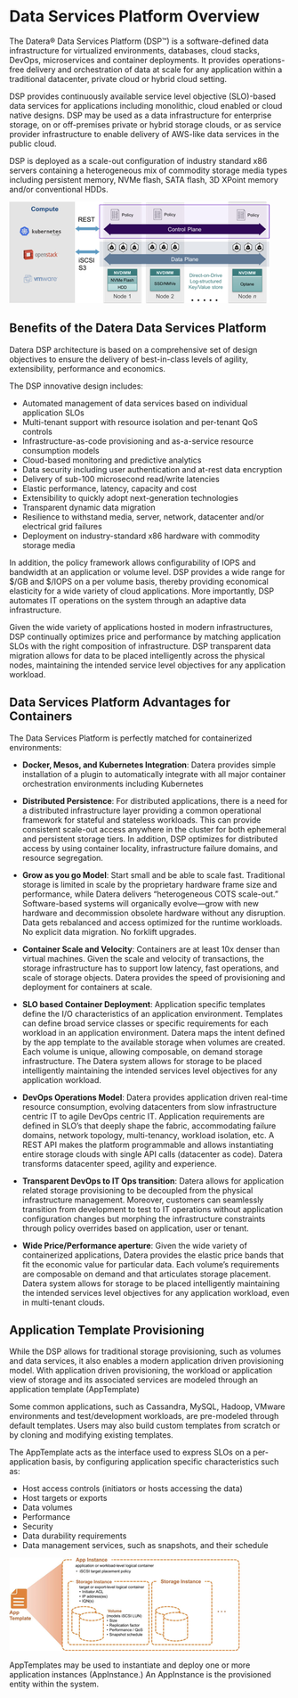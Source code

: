 # Data Services Platform Overview
The Datera® Data Services Platform (DSP™) is a software-defined data infrastructure for virtualized environments, databases, cloud stacks, DevOps, microservices and container deployments. It provides operations-free delivery and orchestration of data at scale for any application within a traditional datacenter, private cloud or hybrid cloud setting. 

DSP provides continuously available service level objective (SLO)-based data services for applications including monolithic, cloud enabled or cloud native designs. DSP may be used as a data infrastructure for enterprise storage, on or off-premises private or hybrid storage clouds, or as service provider infrastructure to enable delivery of AWS-like data services in the public cloud. 

DSP is deployed as a scale-out configuration of industry standard x86 servers containing a heterogeneous mix of commodity storage media types including persistent memory, NVMe flash, SATA flash, 3D XPoint memory and/or conventional HDDs.

![](./img/datera-dsp-overview.png?raw=true)

## Benefits of the Datera Data Services Platform
Datera DSP architecture is based on a comprehensive set of design objectives to ensure the delivery of best-in-class levels of agility, extensibility, performance and economics.  

The DSP innovative design includes:

  * Automated management of data services based on individual application SLOs
  * Multi-tenant support with resource isolation and per-tenant QoS controls 
  * Infrastructure-as-code provisioning and as-a-service resource consumption models 
  * Cloud-based monitoring and predictive analytics
  * Data security including user authentication and at-rest data encryption
  * Delivery of sub-100 microsecond read/write latencies
  * Elastic performance, latency, capacity and cost
  * Extensibility to quickly adopt next-generation technologies
  * Transparent dynamic data migration
  * Resilience to withstand media, server, network, datacenter and/or electrical grid failures
  * Deployment on industry-standard x86 hardware with commodity storage media


In addition, the policy framework allows configurability of IOPS and bandwidth at an application or volume level. DSP provides a wide range for $/GB and $/IOPS on a per volume basis, thereby providing economical elasticity for a wide variety of cloud applications. More importantly, DSP automates IT operations on the system through an adaptive data infrastructure. 

Given the wide variety of applications hosted in modern infrastructures, DSP continually optimizes price and performance by matching application SLOs with the right composition of infrastructure. DSP transparent data migration allows for data to be placed intelligently across the physical nodes, maintaining the intended service level objectives for any application workload. 


## Data Services Platform Advantages for Containers 
The Data Services Platform is perfectly matched for containerized environments:

  * **Docker, Mesos, and Kubernetes Integration**: Datera provides simple installation of a plugin to automatically integrate with all major container orchestration environments including Kubernetes

  * **Distributed Persistence**: For distributed applications, there is a need for a distributed infrastructure layer providing a common operational framework for stateful and stateless workloads. This can provide consistent scale-out access anywhere in the cluster for both ephemeral and persistent storage tiers. In addition, DSP optimizes for distributed access by using container locality, infrastructure failure domains, and resource segregation.

  * **Grow as you go Model**: Start small and be able to scale fast. Traditional storage is limited in scale by the proprietary hardware frame size and performance, while Datera delivers “heterogeneous COTS scale-out.” Software-based systems will organically evolve—grow with new hardware and decommission obsolete hardware without any disruption. Data gets rebalanced and access optimized for the runtime workloads. No explicit data migration. No forklift upgrades.

  * **Container Scale and Velocity**: Containers are at least 10x denser than virtual machines. Given the scale and velocity of transactions, the storage infrastructure has to support low latency, fast operations, and scale of storage objects. Datera provides the speed of provisioning and deployment for containers at scale. 

  * **SLO based Container Deployment**: Application specific templates define the I/O characteristics of an application environment. Templates can define broad service classes or specific requirements for each workload in an application environment. Datera maps the intent defined by the app template to the available storage when volumes are created. Each volume is unique, allowing composable, on demand storage infrastructure. The Datera system allows for storage to be placed intelligently maintaining the intended services level objectives for any application workload.

  * **DevOps Operations Model**: Datera provides application driven real-time resource consumption, evolving datacenters from slow infrastructure centric IT to agile DevOps centric IT. Application requirements are defined in SLO’s that deeply shape the fabric, accommodating failure domains, network topology, multi-tenancy, workload isolation, etc. A REST API makes the platform programmable and allows instantiating entire storage clouds with single API calls (datacenter as code). Datera transforms datacenter speed, agility and experience.

  * **Transparent DevOps to IT Ops transition**: Datera allows for application related storage provisioning to be decoupled from the physical infrastructure management. Moreover, customers can seamlessly transition from development to test to IT operations without application configuration changes but morphing the infrastructure constraints through policy overrides based on application, user or tenant.

  * **Wide Price/Performance aperture**: Given the wide variety of containerized applications, Datera provides the elastic price bands that fit the economic value for particular data. Each volume’s requirements are composable on demand and that articulates storage placement. Datera system allows for storage to be placed intelligently maintaining the intended services level objectives for any application workload, even in multi-tenant clouds.


## Application Template Provisioning 
While the DSP allows for traditional storage provisioning, such as volumes and data services, it also enables a modern application driven provisioning model. With application driven provisioning, the workload or application view of storage and its associated services are modeled through an application template (AppTemplate) 

Some common applications, such as Cassandra, MySQL, Hadoop, VMware environments and test/development workloads, are pre-modeled through default templates. Users may also build custom templates from scratch or by cloning and modifying existing templates. 

The AppTemplate acts as the interface used to express SLOs on a per-application basis, by configuring application specific characteristics such as: 

  * Host access controls (initiators or hosts accessing the data)
  * Host targets or exports
  * Data volumes
  * Performance
  * Security
  * Data durability requirements
  * Data management services, such as snapshots, and their schedule
 
![](./img/app-template-layout.png?raw=true)

AppTemplates may be used to instantiate and deploy one or more application instances (AppInstance.) An AppInstance is the provisioned entity within the system. 
